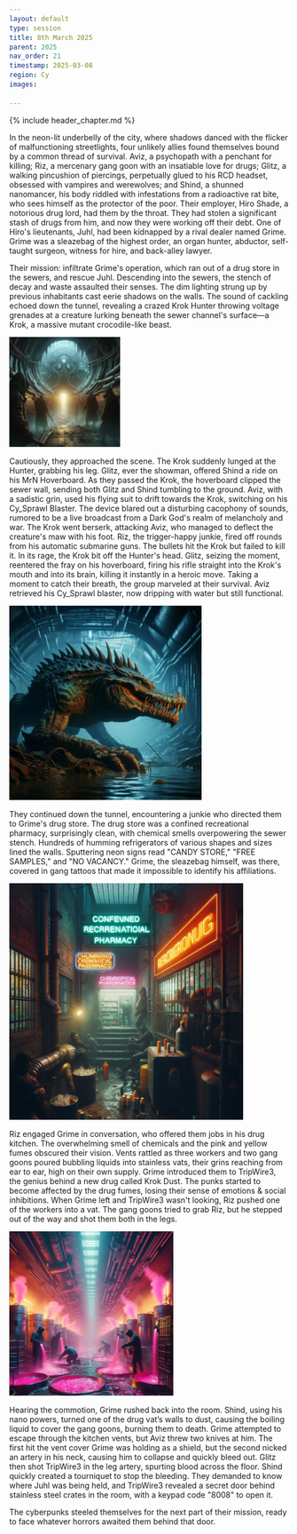 ```yaml
---
layout: default
type: session
title: 8th March 2025
parent: 2025
nav_order: 21
timestamp: 2025-03-08
region: Cy
images:

---
```


{% include header_chapter.md %}

In the neon-lit underbelly of the city, where shadows danced with the flicker of malfunctioning streetlights, four unlikely allies found themselves bound by a common thread of survival. Aviz, a psychopath with a penchant for killing; Riz, a mercenary gang goon with an insatiable love for drugs; Glitz, a walking pincushion of piercings, perpetually glued to his RCD headset, obsessed with vampires and werewolves; and Shind, a shunned nanomancer, his body riddled with infestations from a radioactive rat bite, who sees himself as the protector of the poor. Their employer, Hiro Shade, a notorious drug lord, had them by the throat. They had stolen a significant stash of drugs from him, and now they were working off their debt. One of Hiro's lieutenants, Juhl, had been kidnapped by a rival dealer named Grime. Grime was a sleazebag of the highest order, an organ hunter, abductor, self-taught surgeon, witness for hire, and back-alley lawyer. 

Their mission: infiltrate Grime's operation, which ran out of a drug store in the sewers, and rescue Juhl. Descending into the sewers, the stench of decay and waste assaulted their senses. The dim lighting strung up by previous inhabitants cast eerie shadows on the walls. The sound of cackling echoed down the tunnel, revealing a crazed Krok Hunter throwing voltage grenades at a creature lurking beneath the sewer channel's surface—a Krok, a massive mutant crocodile-like beast.

![](../../imgs/Pasted%20image%2020250422152043.png)

Cautiously, they approached the scene. The Krok suddenly lunged at the Hunter, grabbing his leg. Glitz, ever the showman, offered Shind a ride on his MrN Hoverboard. As they passed the Krok, the hoverboard clipped the sewer wall, sending both Glitz and Shind tumbling to the ground. Aviz, with a sadistic grin, used his flying suit to drift towards the Krok, switching on his Cy_Sprawl Blaster. The device blared out a disturbing cacophony of sounds, rumored to be a live broadcast from a Dark God's realm of melancholy and war. The Krok went berserk, attacking Aviz, who managed to deflect the creature's maw with his foot. Riz, the trigger-happy junkie, fired off rounds from his automatic submarine guns. The bullets hit the Krok but failed to kill it. In its rage, the Krok bit off the Hunter's head. Glitz, seizing the moment, reentered the fray on his hoverboard, firing his rifle straight into the Krok's mouth and into its brain, killing it instantly in a heroic move. Taking a moment to catch their breath, the group marveled at their survival. Aviz retrieved his Cy_Sprawl blaster, now dripping with water but still functional. 

![](../../imgs/Pasted%20image%2020250422152102.png)


They continued down the tunnel, encountering a junkie who directed them to Grime's drug store. The drug store was a confined recreational pharmacy, surprisingly clean, with chemical smells overpowering the sewer stench. Hundreds of humming refrigerators of various shapes and sizes lined the walls. Sputtering neon signs read "CANDY STORE," "FREE SAMPLES," and "NO VACANCY." Grime, the sleazebag himself, was there, covered in gang tattoos that made it impossible to identify his affiliations.

![](../../imgs/Pasted%20image%2020250422152123.png)

Riz engaged Grime in conversation, who offered them jobs in his drug kitchen. The overwhelming smell of chemicals and the pink and yellow fumes obscured their vision. Vents rattled as three workers and two gang goons poured bubbling liquids into stainless vats, their grins reaching from ear to ear, high on their own supply. Grime introduced them to TripWire3, the genius behind a new drug called Krok Dust. The punks started to become affected by the drug fumes, losing their sense of emotions & social inhibitions. When Grime left and TripWire3 wasn't looking, Riz pushed one of the workers into a vat. The gang goons tried to grab Riz, but he stepped out of the way and shot them both in the legs. 

![](../../imgs/Pasted%20image%2020250422152142.png)

Hearing the commotion, Grime rushed back into the room. Shind, using his nano powers, turned one of the drug vat’s walls to dust, causing the boiling liquid to cover the gang goons, burning them to death. Grime attempted to escape through the kitchen vents, but Aviz threw two knives at him. The first hit the vent cover Grime was holding as a shield, but the second nicked an artery in his neck, causing him to collapse and quickly bleed out. Glitz then shot TripWire3 in the leg artery, spurting blood across the floor. Shind quickly created a tourniquet to stop the bleeding. They demanded to know where Juhl was being held, and TripWire3 revealed a secret door behind stainless steel crates in the room, with a keypad code "8008" to open it. 

The cyberpunks steeled themselves for the next part of their mission, ready to face whatever horrors awaited them behind that door.